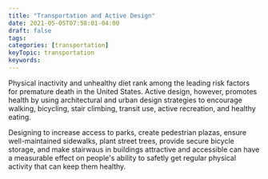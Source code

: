 ```yaml
---
title: "Transportation and Active Design"
date: 2021-05-05T07:58:01-04:00
draft: false
tags: 
categories: [transportation]
keyTopic: transportation
keywords: 
---
```


Physical inactivity and unhealthy diet rank among the leading risk factors for premature death in the United States. Active design, however, promotes health by using architectural and urban design strategies to encourage walking, bicycling, stair climbing, transit use, active recreation, and healthy eating.

Designing to increase access to parks, create pedestrian plazas, ensure well-maintained sidewalks, plant street trees, provide secure bicycle storage, and make stairwaus in buildings attractive and accessible can have a measurable effect on people's ability to safetly get regular physical activity that can keep them healthy.

